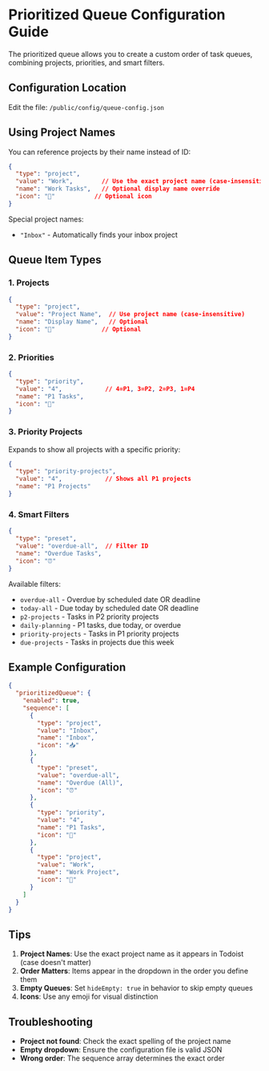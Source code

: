 # Prioritized Queue Configuration Guide

The prioritized queue allows you to create a custom order of task queues, combining projects, priorities, and smart filters.

## Configuration Location

Edit the file: `/public/config/queue-config.json`

## Using Project Names

You can reference projects by their name instead of ID:

```json
{
  "type": "project",
  "value": "Work",        // Use the exact project name (case-insensitive)
  "name": "Work Tasks",   // Optional display name override
  "icon": "💼"           // Optional icon
}
```

Special project names:
- `"Inbox"` - Automatically finds your inbox project

## Queue Item Types

### 1. Projects
```json
{
  "type": "project",
  "value": "Project Name",  // Use project name (case-insensitive)
  "name": "Display Name",   // Optional
  "icon": "📁"             // Optional
}
```

### 2. Priorities
```json
{
  "type": "priority",
  "value": "4",            // 4=P1, 3=P2, 2=P3, 1=P4
  "name": "P1 Tasks",
  "icon": "🚨"
}
```

### 3. Priority Projects
Expands to show all projects with a specific priority:
```json
{
  "type": "priority-projects",
  "value": "4",            // Shows all P1 projects
  "name": "P1 Projects"
}
```

### 4. Smart Filters
```json
{
  "type": "preset",
  "value": "overdue-all",  // Filter ID
  "name": "Overdue Tasks",
  "icon": "⏰"
}
```

Available filters:
- `overdue-all` - Overdue by scheduled date OR deadline
- `today-all` - Due today by scheduled date OR deadline
- `p2-projects` - Tasks in P2 priority projects
- `daily-planning` - P1 tasks, due today, or overdue
- `priority-projects` - Tasks in P1 priority projects
- `due-projects` - Tasks in projects due this week

## Example Configuration

```json
{
  "prioritizedQueue": {
    "enabled": true,
    "sequence": [
      {
        "type": "project",
        "value": "Inbox",
        "name": "Inbox",
        "icon": "📥"
      },
      {
        "type": "preset",
        "value": "overdue-all",
        "name": "Overdue (All)",
        "icon": "⏰"
      },
      {
        "type": "priority",
        "value": "4",
        "name": "P1 Tasks",
        "icon": "🚨"
      },
      {
        "type": "project",
        "value": "Work",
        "name": "Work Project",
        "icon": "💼"
      }
    ]
  }
}
```

## Tips

1. **Project Names**: Use the exact project name as it appears in Todoist (case doesn't matter)
2. **Order Matters**: Items appear in the dropdown in the order you define them
3. **Empty Queues**: Set `hideEmpty: true` in behavior to skip empty queues
4. **Icons**: Use any emoji for visual distinction

## Troubleshooting

- **Project not found**: Check the exact spelling of the project name
- **Empty dropdown**: Ensure the configuration file is valid JSON
- **Wrong order**: The sequence array determines the exact order